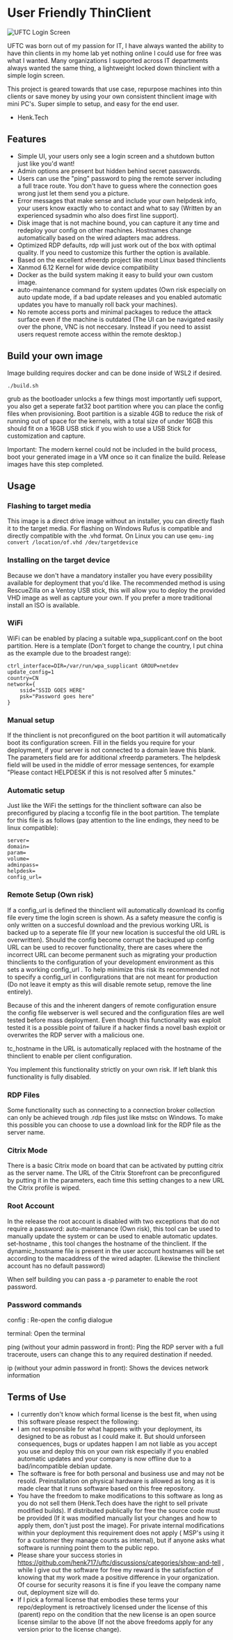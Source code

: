 # User Friendly ThinClient

![UFTC Login Screen](login.png)

UFTC was born out of my passion for IT, I have always wanted the ability to have thin clients in my home lab yet nothing online I could use for free was what I wanted.
Many organizations I supported across IT departments always wanted the same thing, a lightweight locked down thinclient with a simple login screen.

This project is geared towards that use case, repurpose machines into thin clients or save money by using your own consistent thinclient image with mini PC's.
Super simple to setup, and easy for the end user.

- Henk.Tech

## Features

- Simple UI, your users only see a login screen and a shutdown button just like you'd want!
- Admin options are present but hidden behind secret passwords.
- Users can use the "ping" password to ping the remote server including a full trace route. You don't have to guess where the connection goes wrong just let them send you a picture.
- Error messages that make sense and include your own helpdesk info, your users know exactly who to contact and what to say (Written by an experienced sysadmin who also does first line support).
- Disk image that is not machine bound, you can capture it any time and redeploy your config on other machines. Hostnames change automatically based on the wired adapters mac address.
- Optimized RDP defaults, rdp will just work out of the box with optimal quality. If you need to customize this further the option is available.
- Based on the excellent xfreerdp project like most Linux based thinclients
- Xanmod 6.12 Kernel for wide device compatibility
- Docker as the build system making it easy to build your own custom image.
- auto-maintenance command for system updates (Own risk especially on auto update mode, if a bad update releases and you enabled automatic updates you have to manually roll back your machines).
- No remote access ports and minimal packages to reduce the attack surface even if the machine is outdated (The UI can be navigated easily over the phone, VNC is not neccesary. Instead if you need to assist users request remote access within the remote desktop.)

## Build your own image

Image building requires docker and can be done inside of WSL2 if desired.

```
./build.sh
```

grub as the bootloader unlocks a few things most importantly uefi support, you also get a seperate fat32 boot partition where you can place the config files when provisioning.
Boot partition is a sizable 4GB to reduce the risk of running out of space for the kernels, with a total size of under 16GB this should fit on a 16GB USB stick if you wish to use a USB Stick for customization and capture.

Important: The modern kernel could not be included in the build process, boot your generated image in a VM once so it can finalize the build. Release images have this step completed.

## Usage

### Flashing to target media

This image is a direct drive image without an installer, you can directly flash it to the target media.
For flashing on Windows Rufus is compatible and directly compatible with the .vhd format.
On Linux you can use ``qemu-img convert /location/of.vhd /dev/targetdevice``

### Installing on the target device

Because we don't have a mandatory installer you have every possibility available for deployment that you'd like.
The recommended method is using RescueZilla on a Ventoy USB stick, this will allow you to deploy the provided VHD image as well as capture your own. If you prefer a more traditional install an ISO is available.

### WiFi

WiFi can be enabled by placing a suitable wpa_supplicant.conf on the boot partition.
Here is a template (Don't forget to change the country, I put china as the example due to the broadest range):

```
ctrl_interface=DIR=/var/run/wpa_supplicant GROUP=netdev
update_config=1
country=CN
network={
	ssid="SSID GOES HERE"
	psk="Password goes here"
}
```

### Manual setup

If the thinclient is not preconfigured on the boot partition it will automatically boot its configuration screen.
Fill in the fields you require for your deployment, if your server is not connected to a domain leave this blank.
The parameters field are for additional xfreerdp parameters.
The helpdesk field will be used in the middle of error message sentences, for example "Please contact HELPDESK if this is not resolved after 5 minutes."

### Automatic setup

Just like the WiFi the settings for the thinclient software can also be preconfigured by placing a tcconfig file in the boot partition.
The template for this file is as follows (pay attention to the line endings, they need to be linux compatible):

```
server=
domain=
param=
volume=
adminpass=
helpdesk=
config_url=
```

### Remote Setup (Own risk)

If a config_url is defined the thinclient will automatically download its config file every time the login screen is shown.
As a safety measure the config is only written on a succesful download and the previous working URL is backed up to a seperate file (If your new location is succesful the old URL is overwritten).
Should the config become corrupt the backuped up config URL can be used to recover functionality, there are cases where the incorrect URL can become permanent such as migrating your production thinclients to the configuration of your development environment as this sets a working config_url . To help minimize this risk its recommended not to specify a config_url in configurations that are not meant for production (Do not leave it empty as this will disable remote setup, remove the line entirely).

Because of this and the inherent dangers of remote configuration ensure the config file webserver is well secured and the configuration files are well tested before mass deployment.
Even though this functionality was exploit tested it is a possible point of failure if a hacker finds a novel bash exploit or overwrites the RDP server with a malicious one.

tc_hostname in the URL is automatically replaced with the hostname of the thinclient to enable per client configuration.

You implement this functionality strictly on your own risk. If left blank this functionality is fully disabled.

### RDP Files

Some functionality such as connecting to a connection broker collection can only be achieved trough .rdp files just like mstsc on Windows.
To make this possible you can choose to use a download link for the RDP file as the server name.

### Citrix Mode

There is a basic Citrix mode on board that can be activated by putting citrix as the server name. The URL of the Citrix Storefront can be preconfigured by putting it in the parameters, each time this setting changes to a new URL the Citrix profile is wiped.

### Root Account

In the release the root account is disabled with two exceptions that do not require a password:
auto-maintenance (Own risk), this tool can be used to manually update the system or can be used to enable automatic updates.
set-hostname , this tool changes the hostname of the thinclient. If the dynamic_hostname file is present in the user account hostnames will be set according to the macaddress of the wired adapter.
(Likewise the thinclient account has no default password)

When self building you can pass a -p parameter to enable the root password.

### Password commands

config : Re-open the config dialogue

terminal: Open the terminal

ping (without your admin password in front): Ping the RDP server with a full traceroute, users can change this to any required destination if needed.

ip (without your admin password in front): Shows the devices network information

## Terms of Use

- I currently don't know which formal license is the best fit, when using this software please respect the following:
- I am not responsible for what happens with your deployment, its designed to be as robust as I could make it. But should unforseen consequences, bugs or updates happen I am not liable as you accept you use and deploy this on your own risk especially if you enabled automatic updates and your company is now offline due to a bad/incompatible debian update.
- The software is free for both personal and business use and may not be resold. Preinstallation on physical hardware is allowed as long as it is made clear that it runs software based on this free repository.
- You have the freedom to make modifications to this software as long as you do not sell them (Henk.Tech does have the right to sell private modified builds). If distributed publically for free the source code must be provided (If it was modified manually list your changes and how to apply them, don't just post the image). For private internal modifications within your deployment this requirement does not apply  ( MSP's using it for a customer they manage counts as internal), but if anyone asks what software is running point them to the public repo.
- Please share your success stories in https://github.com/henk717/uftc/discussions/categories/show-and-tell , while I give out the software for free my reward is the satisfaction of knowing that my work made a positive difference in your organization. Of course for security reasons it is fine if you leave the company name out, deployment size will do.
- If I pick a formal license that embodies these terms your repo/deployment is retroactively licensed under the license of this (parent) repo on the condition that the new license is an open source license similar to the above (If not the above freedoms apply for any version prior to the license change).
